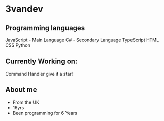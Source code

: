 # 3vandev
## Programming languages
JavaScript - Main Language
C# - Secondary Language
TypeScript
HTML
CSS
Python

## Currently Working on:
Command Handler give it a star!

## About me
- From the UK
- 16yrs
- Been programming for 6 Years
